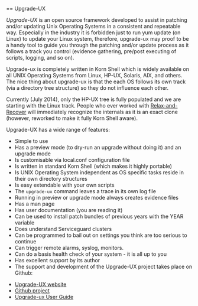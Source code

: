 == Upgrade-UX

*Upgrade-UX* is an open source framework developed to assist in patching and/or updating Unix Operating Systems in a consistent and repeatable way. Especially in the industry it is forbidden just to run yum update (on Linux) to update your Linux system, therefore, upgrade-ux may proof to be a handy tool to guide you through the patching and/or update process as it follows a track you control (evidence gathering, pre/post executing of scripts, logging, and so on).

Upgrade-ux is completely written in Korn Shell which is widely available on all UNIX Operating Systems from Linux, HP-UX, Solaris, AIX, and others. The nice thing about upgrade-ux is that the each OS follows its own track (via a directory tree structure) so they do not influence each other.

Currently (July 2014), only the HP-UX tree is fully populated and we are starting with the Linux track. People who ever worked with [Relax-and-Recover](http://relax-and-recover.org) will immediately recognize the internals as it is an exact clone (however, reworked to make it fully Korn Shell aware).

Upgrade-UX has a wide range of features:

 - Simple to use
 - Has a preview mode (to dry-run an upgrade without doing it) and an upgrade mode
 - Is customisable via local.conf configuration file
 - Is written in standard Korn Shell (which makes it highly portable)
 - Is UNIX Operating System independent as OS specific tasks reside in their own directory structures
 - Is easy extendable with your own scripts
 - The `upgrade-ux` command leaves a trace in its own log file
 - Running in preview or upgrade mode always creates evidence files
 - Has a man page
 - Has user documentation (you are reading it)
 - Can be used to install patch bundles of previous years with the YEAR variable
 - Does understand Serviceguard clusters
 - Can be programmed to bail out on settings you think are too serious to continue
 - Can trigger remote alarms, syslog, monitors.
 - Can do a basis health check of your system - it is all up to you
 - Has excellent support by its author
 - The support and development of the Upgrade-UX project takes place on Github:

* [Upgrade-UX website](http://www.it3.be/projects/upgrade-ux.html)
* [Github project](http://github.com/gdha/upgrade-ux)
* [Upgrade-ux User Guide](http://www.it3.be/projects/upgrade-ux-user-guide.html)
